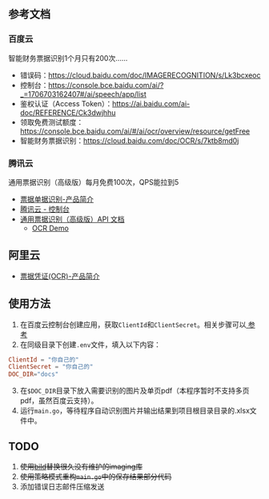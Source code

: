 ## 参考文档

### 百度云

智能财务票据识别1个月只有200次……

- 错误码：https://cloud.baidu.com/doc/IMAGERECOGNITION/s/Lk3bcxeoc
- 控制台：https://console.bce.baidu.com/ai/?_=1706703162407#/ai/speech/app/list
- 鉴权认证（Access Token）：https://ai.baidu.com/ai-doc/REFERENCE/Ck3dwjhhu
- 领取免费测试额度：https://console.bce.baidu.com/ai/#/ai/ocr/overview/resource/getFree
- 智能财务票据识别：https://cloud.baidu.com/doc/OCR/s/7ktb8md0j

### 腾讯云

通用票据识别（高级版）每月免费100次，QPS能拉到5

- [票据单据识别-产品简介](https://cloud.tencent.com/document/product/866/37495)
- [腾讯云 - 控制台](https://console.cloud.tencent.com/ocr/overview)
- [通用票据识别（高级版）API 文档](https://cloud.tencent.com/document/product/866/90802)
  - [OCR Demo](https://ocrdemo.cloud.tencent.com/)

## 阿里云

- [票据凭证(OCR)-产品简介](https://help.aliyun.com/zh/ocr/product-overview/ticket-and-invoice-recognition-1)

## 使用方法

1. 在百度云控制台创建应用，获取`ClientId`和`ClientSecret`。相关步骤可以[
   参考](https://blog.csdn.net/m0_49710816/article/details/122743651)
2. 在同级目录下创建`.env`文件，填入以下内容：

```toml
ClientId = "你自己的"
ClientSecret = "你自己的"
DOC_DIR="docs"
```

3. 在`$DOC_DIR`目录下放入需要识别的图片及单页pdf（本程序暂时不支持多页pdf，虽然百度云支持）。
4. 运行`main.go`，等待程序自动识别图片并输出结果到项目根目录目录的.xlsx文件中。

## TODO
1. ~~使用[bild](https://github.com/anthonynsimon/bild)替换很久没有维护的imaging库~~
2. ~~使用策略模式重构`main.go`中的保存结果部分代码~~
3. 添加错误日志邮件压缩发送